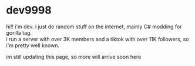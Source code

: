 # dev9998
hi!! i'm dev. i just do random stuff on the internet, mainly C# modding for gorilla tag.   
i run a server with over 3K members and a tiktok with over 11K followers, so i'm pretty well known.

im still updating this page, so more will arrive soon here
